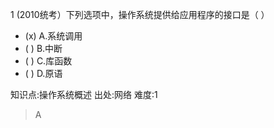 1
(2010统考）下列选项中，操作系统提供给应用程序的接口是（ ）
- (x) A.系统调用
- ( ) B.中断
- ( ) C.库函数
- ( ) D.原语

知识点:操作系统概述
出处:网络
难度:1
> A
